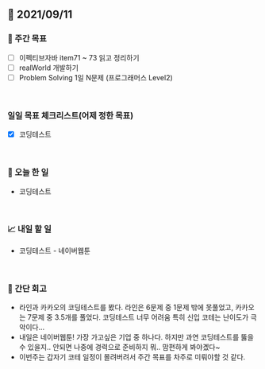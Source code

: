 ## 📅 2021/09/11


### 👏 주간 목표
- [ ] 이펙티브자바 item71 ~ 73 읽고 정리하기
- [ ] realWorld 개발하기
- [ ] Problem Solving 1일 N문제 (프로그래머스 Level2)

<br/>

### 일일 목표 체크리스트(어제 정한 목표)

- [x] 코딩테스트

<br/>

### 💯 오늘 한 일

- 코딩테스트

<br/>

### 📈 내일 할 일

- 코딩테스트 - 네이버웹툰

<br/>

### 🤔 간단 회고

- 라인과 카카오의 코딩테스트를 봤다. 라인은 6문제 중 1문제 밖에 못풀었고, 카카오는 7문제 중 3.5개를 풀었다. 코딩테스트 너무 어려움 특히 신입 코테는 난이도가 극악이다...
- 내일은 네이버웹툰! 가장 가고싶은 기업 중 하나다. 하지만 과연 코딩테스트를 뚫을 수 있을지.. 안되면 나중에 경력으로 준비하지 뭐.. 맘편하게 봐야곘다~
- 이번주는 갑자기 코테 일정이 몰려버려서 주간 목표를 차주로 미뤄야할 것 같다.

